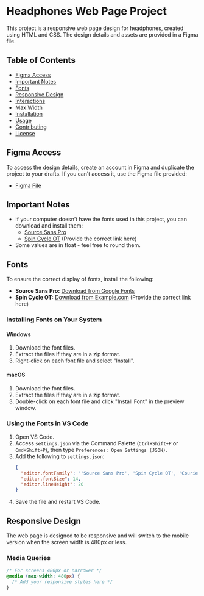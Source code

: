 # Headphones Web Page Project

This project is a responsive web page design for headphones, created using HTML and CSS. The design details and assets are provided in a Figma file.

## Table of Contents
- [Figma Access](#figma-access)
- [Important Notes](#important-notes)
- [Fonts](#fonts)
- [Responsive Design](#responsive-design)
- [Interactions](#interactions)
- [Max Width](#max-width)
- [Installation](#installation)
- [Usage](#usage)
- [Contributing](#contributing)
- [License](#license)

## Figma Access
To access the design details, create an account in Figma and duplicate the project to your drafts. If you can’t access it, use the Figma file provided:

- [Figma File](https://www.figma.com/file/YOUR-FIGMA-FILE-LINK)

## Important Notes
- If your computer doesn’t have the fonts used in this project, you can download and install them:
  - [Source Sans Pro](https://fonts.google.com/specimen/Source+Sans+Pro)
  - [Spin Cycle OT](https://example.com/spin-cycle-ot) (Provide the correct link here)
- Some values are in float - feel free to round them.

## Fonts
To ensure the correct display of fonts, install the following:
- **Source Sans Pro:** [Download from Google Fonts](https://fonts.google.com/specimen/Source+Sans+Pro)
- **Spin Cycle OT:** [Download from Example.com](https://example.com/spin-cycle-ot) (Provide the correct link here)

### Installing Fonts on Your System

#### Windows
1. Download the font files.
2. Extract the files if they are in a zip format.
3. Right-click on each font file and select "Install".

#### macOS
1. Download the font files.
2. Extract the files if they are in a zip format.
3. Double-click on each font file and click "Install Font" in the preview window.

### Using the Fonts in VS Code
1. Open VS Code.
2. Access `settings.json` via the Command Palette (`Ctrl+Shift+P` or `Cmd+Shift+P`), then type `Preferences: Open Settings (JSON)`.
3. Add the following to `settings.json`:
    ```json
    {
      "editor.fontFamily": "'Source Sans Pro', 'Spin Cycle OT', 'Courier New', monospace",
      "editor.fontSize": 14,
      "editor.lineHeight": 20
    }
    ```
4. Save the file and restart VS Code.

## Responsive Design
The web page is designed to be responsive and will switch to the mobile version when the screen width is 480px or less.

### Media Queries
```css
/* For screens 480px or narrower */
@media (max-width: 480px) {
  /* Add your responsive styles here */
}